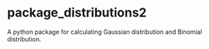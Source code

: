 # package_distributions2
A python package for calculating Gaussian distribution and Binomial distribution. 
